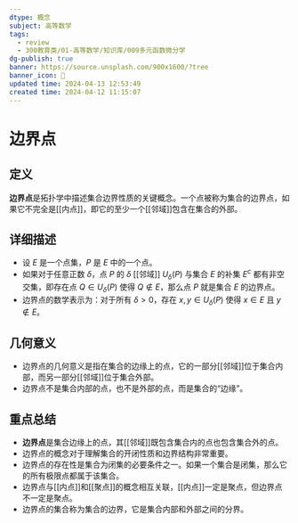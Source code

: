 ```yaml
---
dtype: 概念
subject: 高等数学
tags:
  - review
  - 300教育类/01-高等数学/知识库/009多元函数微分学
dg-publish: true
banner: https://source.unsplash.com/900x1600/?tree
banner_icon: 🧠
updated time: 2024-04-13 12:53:49
created time: 2024-04-12 11:15:07
---
```

# 边界点

## 定义
**边界点**是拓扑学中描述集合边界性质的关键概念。一个点被称为集合的边界点，如果它不完全是[[内点]]，即它的至少一个[[邻域]]包含在集合的外部。

## 详细描述
- 设 $E$ 是一个点集，$P$ 是 $E$ 中的一个点。
- 如果对于任意正数 $\delta$，点 $P$ 的 $\delta$ [[邻域]] $U_{\delta}(P)$ 与集合 $E$ 的补集 $E^c$ 都有非空交集，即存在点 $Q \in U_{\delta}(P)$ 使得 $Q \notin E$，那么点 $P$ 就是集合 $E$ 的边界点。
- 边界点的数学表示为：对于所有 $\delta > 0$，存在 $x, y \in U_{\delta}(P)$ 使得 $x \in E$ 且 $y \notin E$。

## 几何意义
- 边界点的几何意义是指在集合的边缘上的点，它的一部分[[邻域]]位于集合内部，而另一部分[[邻域]]位于集合外部。
- 边界点不是集合内部的点，也不是外部的点，而是集合的“边缘”。

## 重点总结
- **边界点**是集合边缘上的点，其[[邻域]]既包含集合内的点也包含集合外的点。
- 边界点的概念对于理解集合的开闭性质和边界结构非常重要。
- 边界点的存在性是集合为闭集的必要条件之一。如果一个集合是闭集，那么它的所有极限点都属于该集合。
- 边界点与[[内点]]和[[聚点]]的概念相互关联，[[内点]]一定是聚点，但边界点不一定是聚点。
- 边界点的集合称为集合的边界，它是集合内部和外部之间的分界。

